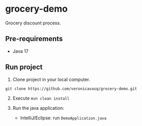 # grocery-demo
Grocery discount process.

## Pre-requirements
- Java 17

## Run project
1. Clone project in your local computer.
```
git clone https://github.com/veronicavasq/grocery-demo.git
```
2. Execute ```mvn clean install```

3. Run the java application:
    - IntelliJ/Eclipse: run `DemoApplication.java`
    
